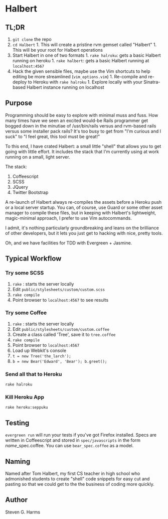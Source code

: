 # Halbert

## TL;DR

  1.  `git clone` the repo
  1.  `cd Halbert`
    1.  This will create a pristine rvm gemset called "Halbert"
    1.  This will be your root for Halbert operations
  1.  Start Halbert in one of two formats
    1.  `rake halroku`:  gets a basic Halbert running on heroku
    1.  `rake halbert`:  gets a basic Halbert running at `localhost:4567`
  1.  Hack the given sensible files, maybe use the Vim shortcuts to help
      editing be more streamlined (`vim_options.vim`)
    1.  Re-compile and re-deploy to Heroku with `rake halroku`
    1.  Explore locally with your Sinatra-based Halbert instance running
        on localhost

## Purpose

Programming should be easy to explore with minimal muss and fuss.  How many
times have we seen an excited would-be Rails programmer get bogged down
in the minutiae of /usr/bin/rails versus and rvm-based rails versus some
installer pack rails?  It's too busy to get from "I'm curious and I
suck" to "I feel great, this tool must be great!"

To this end, I have crated Halbert: a small little "shell" that allows
you to get going with little effort.  It includes the stack that I'm
currently using at work running on a small, light server.

The stack:

  1.  Coffeescript
  1.  SCSS
  1.  JQuery
  1.  Twitter Bootstrap

A re-launch of Halbert always re-compiles the assets before a Heroku
push or a local server startup.  You can, of course, use Guard or some
other asset manager to compile these files, but in keeping with
Halbert's lightweight, magic-minimal approach, I prefer to use Vim
autocommands.

I admit, it's nothing particularly groundbreaking and leans on the
brilliance of other developers, but it lets you just get to hacking with
nice, pretty tools.

Oh, and we have facilities for TDD with Evergreen + Jasmine.

## Typical Workflow

### Try some SCSS

1.  `rake` :  starts the server locally
1.  Edit `public/stylesheets/custom/custom.scss`
1.  `rake compile`
1.  Point browser to `localhost:4567` to see results

### Try some Coffee

1.  `rake` :  starts the server locally
1.  Edit `public/stylesheets/custom/custom.coffee`
1.  Create a class called 'Tree', save it to `tree.coffee`
1.  `rake compile`
1.  Point browser to `localhost:4567`
1.  Load up Webkit's console
1.  `t = new Tree('the_larch');`
1.  `b = new Bear('Edward', 'Bear'); b.greet();`

### Send all that to Heroku

`rake halroku`

### Kill Heroku App

`rake heroku:seppuku`

## Testing

`evergreen run` will run your tests if you've got Firefox installed.
Specs are written in Coffeescript and stored in `spec/javascripts` in
the form *name*\_spec.coffee.  You can use `bear_spec.coffee` as a
model.

## Naming

Named after Tom Halbert, my first CS teacher in high school who
admonished students to create "shell" code snippets for easy cut and
pasting so that we could get to the the business of coding more quickly.

## Author

Steven G. Harms
